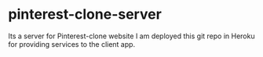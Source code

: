 # pinterest-clone-server
Its a server for Pinterest-clone website I am deployed this git repo in Heroku for providing services to the client app.
